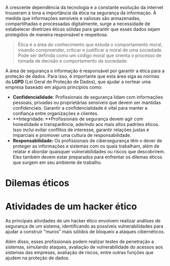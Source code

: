 A crescente dependência da tecnologia e a constante evolução da internet trouxeram à tona a importância da ética na segurança da informação. À medida que informações sensíveis e valiosas são armazenadas, compartilhadas e processadas digitalmente, surge a necessidade de estabelecer diretrizes éticas sólidas para garantir que esses dados sejam protegidos de maneira responsável e respeitosa.

>  Ética é a área do conhecimento que estuda o comportamento moral, visando compreender, criticar e justificar a moral de uma sociedade. Pode ser definida como um código moral que orienta o processo de tomada de decisão e comportamento da sociedade.

A área de segurança e informação é responsável por garantir a ética para a proteção de dados. Para isso, é importante que esta área siga as normas da **LGPD** (Lei Geral de Proteção de Dados), que ajudar a nortear uma empresa baseado em alguns princípios como:
- **Confidencialidade**: Profissionais de segurança lidam com informações pessoais, privadas ou proprietárias sensíveis que devem ser mantidas confidenciais. Garantir a confidencialidade é vital para manter a confiança entre organizações e clientes.
- **Integridade: **Profissionais de segurança devem agir com honestidade e transparência, aderindo aos mais altos padrões éticos. Isso inclui evitar conflitos de interesse, garantir relações justas e imparciais e promover uma cultura de responsabilidade.
- **Responsabilidade:** Os profissionais de cibersegurança têm o dever de proteger as informações e sistemas com os quais trabalham, além de relatar e abordar quaisquer vulnerabilidades ou riscos que descobrirem. Eles também devem estar preparados para enfrentar os dilemas éticos que surgem em seu ambiente de trabalho.

# Dilemas éticos



# Atividades de um hacker ético

As principais atividades de um hacker ético envolvem realizar análises de segurança de um sistema, identificando as possíveis vulnerabilidades para ajudar a construir "muros" mais sólidos de bloqueio a ataques cibernéticos.

Além disso, esses profissionais podem realizar testes de penetração a sistemas, simulando ataques, avaliação de vulnerabilidade do acessos aos sistemas das empresas, avaliação de riscos, entre outras funções que ajudem na proteção de dados.